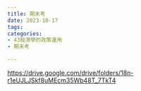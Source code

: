 ```yaml
---
title: 期末考
date: 2023-10-17
tags: 
categories:
- 43經濟學的政策運用
- 期末考

---
```

https://drive.google.com/drive/folders/18n-r1eUJLJSkf8uMEcm35Wb48T_7TkT4
